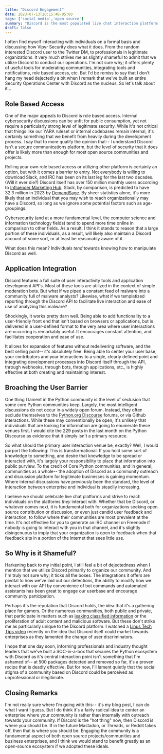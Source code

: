 ```yaml
---
title: "Discord Engagement"
date: 2023-07-13T20:15:48-05:00
tags: ['social media','open source']
summary: "Discord is the most populated live chat interaction platform on the internet. Let's take some time to discuss how we could use that to engage open source communities and enterprise user bases more effectively, and discuss some of the public perceptions that surround Discord."
draft: false
---
```


I often find myself interacting with individuals on a formal basis and discussing how Vipyr Security does what it does. From the random interested Discord user to the Twitter DM, to professionals in legitimate organizations. It very much strikes me as slightly shameful to admit that we utilize Discord to conduct our operations. I'm not sure why; it offers plenty of useful tools for moderating communities, integrating tools and notifications, role based access, etc. But I'd be remiss to say that I don't hang my head dejectedly a bit when I remark that we've built an entire Security Operations Center with Discord as the nucleus. So let's talk about it...

## Role Based Access

One of the major appeals to Discord is role based access. Internal cybersecurity discussions can be unfit for public consumption, yet not require a particularly strong level of legitimate security. While it's not critical that things like our YARA ruleset or internal codebases remain internal, it's certainly something that we benefit from heavily during the development process. I say that to more qualify the opinion that-- I understand Discord isn't a secure communications platform, but the level of security that it does offer is likely more than enough for most open source communities and projects.

Rolling your own role based access or utilizing other platform is certainly an option, but with it comes a barrier to entry. Not everybody is willing to download Slack, and IRC has been on its last leg for the last two decades. (Will it ever die?) Discord itself has over 150 million monthly users according to [Influencer Marketing Hub](https://influencermarketinghub.com/discord-stats/). Slack, by comparison, is predicted to have 32.3 million in 2023 by [DemandSage](https://www.demandsage.com/slack-statistics/). By sheer statistics alone, it's more likely that an individual that you may wish to reach organizationally may have a Discord, so long as we ignore some potential factors such as age-groupings.

Cybersecurity (and at a more fundamental level, the computer science and information technology fields) tend to spend more time online in comparison to other fields. As a result, I think it stands to reason that a large portion of these individuals, as a result, will likely also maintain a Discord account of some sort, or at least be reasonably aware of it.

What does this mean? Individuals *tend* towards knowing how to manipulate Discord as well.

## Application Integration

Discord features a full suite of user interactivity tools and application development API's. Most of these tools are utilized in the context of simple moderation bots. But what if we piped a constant feed of malware into a community full of malware analysts? Likewise, what if we templatized reporting through the Discord API to facilitate live interaction and ease of use of analyzing this malware?

Shockingly, it works pretty darn well. Being able to add functionality to a user-friendly front end that isn't based on browsers or applications, but is delivered in a user-defined format to the very area where user interactions are occurring is remarkably useful. It encourages constant attention, and facilitates cooperation and ease of use.

It allows for expansion of features without redelivering software, and the best selling point-- it's absolutely free. Being able to center your user base, your contributors and your interactions to a single, clearly defined point and integrating development processes into Discord itself through the API, through webhooks, through bots, through applications, etc., is highly effective at both creating and maintaining interest.

## Broaching the User Barrier

One thing I lament in the Python community is the level of seclusion that some core Python communities keep. Largely, the most intelligent discussions do not occur in a widely open forum. Instead, they often seclude themselves to the [Python.org Discourse](https://discuss.python.org/) forums, or via Github interactions. While these may conventionally be open, it's unlikely that individuals that are looking for information are going to enumerate these venues first. I would cite the 229 posts in the last month on the Python Discourse as evidence that it simply isn't a primary resource.

So what should the primary user interaction venue be, exactly? Well, I would purport the following: This is transformational. If you hold some sort of knowledge to something, and desire that knowledge to be spread or interacted with, it's largely your responsibility to place that information into public purview. To the credit of Core Python communities, and in general, communities as a whole-- the adoption of Discord as a community outreach and discussion platform for legitimate businesses is gaining momentum. Where internal discussions have previously been the standard, the level of interaction between enterprise and individual is steadily increasing.

I believe we should celebrate live chat platforms and strive to reach individuals on the platforms *they* interact with. Whether that be Discord, or whatever comes next, it is fundamental both for organizations seeking open source contribution or discussion, or even just candid user feedback and interaction, to follow where their communities are most prevalent at the time. It's not effective for you to generate an IRC channel on Freenode if nobody is going to interact with you in that channel, and it's slightly disingenuous to imply that your organization is open to feedback when that feedback sits in a portion of the internet that sees little use.

## So Why is it Shameful?

Harkening back to my initial point, I still feel a bit of dejectedness when I mention that we utilize Discord primarily to organize our community. And I'm truly not sure why; it ticks all the boxes. The integrations it offers are pivotal to how we've laid out our detections, the ability to modify how we interact with our API by convenience of bot commands and automated assistants has been great to engage our userbase and encourage community participation.

Perhaps it's the reputation that Discord holds, the idea that it's a gathering place for gamers. Or the numerous communities, both public and private, that participate in matters such as [leaking classified information](https://www.washingtonpost.com/national-security/2023/04/12/discord-leaked-documents/) or the proliferation of adult content and malicious software. But these don't strike me as particularly unique to the Discord platform. I watched a [Linus Tech Tips video](https://www.youtube.com/watch?v=ynmnvT_h8BE) recently on the idea that Discord itself could market towards enterprises as they lamented the change of user discriminators.

I hope that one day soon, informing professionals and industry thought leaders that we've built a SOC-in-a-box that secures the Python ecosystem with Discord as it's central interaction point isn't something that I'm ashamed of-- at 500 packages detected and removed so far, it's a proven recipe that is deadly effective. But for now, I'll lament quietly that the social stigma of a community based on Discord could be perceived as unprofessional or illegitimate.

## Closing Remarks

I'm not really sure where I'm going with this-- it's my blog post, I can do what I want I guess. But I do think it's a fairly radical idea to center an enterprise where your community is rather than internally with outreach towards your community. If Discord is the "hot thing" now, then Discord is where you should be. If in the future Mastadon, or Threads, or Reddit takes off, then that is where you should be. Engaging the community is a fundamental aspect of both open source projects/communities and business enterprises, and I think we would stand to benefit greatly as an open-source ecosystem if we adopted these ideals.
